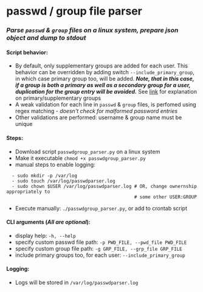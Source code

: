# passwd / group file parser
### *Parse ```passwd``` & ```group``` files on a linux system, prepare json object and dump to stdout*

#### Script behavior:
- By default, only supplementary groups are added for each user. This behavior can be overridden by adding switch ```--include_primary_group```, in which case primary group too, will be added. ***Note, that in this case, if a group is both a primary as well as a secondary group for a user, duplication for the group entry will be avoided.*** See [link](https://ubuntuforums.org/showthread.php?t=1688174) for explanation on primary/supplementary groups
- A weak validation for each line in ```passwd``` & ```group``` files, is perfomed using regex matching - *doesn't check for malformed password entries*
- Other validations are performed: username & group name must be unique
#### Steps:
- Download script ```passwdgroup_parser.py``` on a linux system
- Make it executable ```chmod +x passwdgroup_parser.py```
- manual steps to enable logging:
```
  - sudo mkdir -p /var/log
  - sudo touch /var/log/passwdparser.log
  - sudo chown $USER /var/log/passwdparser.log # OR, change ownernship appropriately to 
                                               # some other USER:GROUP
```
  - Execute manually: ```./passwdgroup_parser.py```, or add to crontab script
#### CLI arguments (*All are optional*):
  - display help: ```-h, --help```
  - specify custom passwd file path: ```-p PWD_FILE, --pwd_file PWD_FILE```
  - specify custom group file path: ```-g GRP_FILE, --grp_file GRP_FILE```
  - include primary groups too, for each user: ```--include_primary_group```

#### Logging:
- Logs will be stored in ```/var/log/passwdparser.log```
